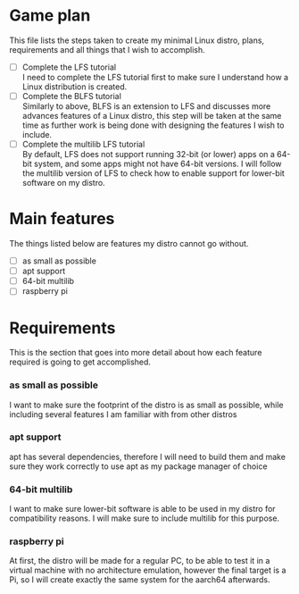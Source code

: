 # Game plan
This file lists the steps taken to create my minimal Linux distro, plans, requirements and all things that I wish to accomplish.
- [ ] Complete the LFS tutorial  
I need to complete the LFS tutorial first to make sure I understand how a Linux distribution is created.
- [ ] Complete the BLFS tutorial  
Similarly to above, BLFS is an extension to LFS and discusses more advances features of a Linux distro, this step will be taken at the same
time as further work is being done with designing the features I wish to include.
- [ ] Complete the multilib LFS tutorial  
By default, LFS does not support running 32-bit (or lower) apps on a 64-bit system, and some apps might not have 64-bit versions. I will follow the multilib version of LFS to check how to enable support for lower-bit software on my distro.
# Main features
The things listed below are features my distro cannot go without.
- [ ] as small as possible
- [ ] apt support
- [ ] 64-bit multilib
- [ ] raspberry pi
# Requirements
This is the section that goes into more detail about how each feature required is going to get accomplished.
### as small as possible
I want to make sure the footprint of the distro is as small as possible, while including several features I am familiar with from other distros
### apt support
apt has several dependencies, therefore I will need to build them and make sure they work correctly to use apt as my package manager of
choice
### 64-bit multilib
I want to make sure lower-bit software is able to be used in my distro for compatibility reasons. I will make sure to include multilib for this purpose.
### raspberry pi
At first, the distro will be made for a regular PC, to be able to test it in a virtual machine with no architecture emulation, however the final target is a Pi, so I will create exactly the same system for the aarch64 afterwards.
